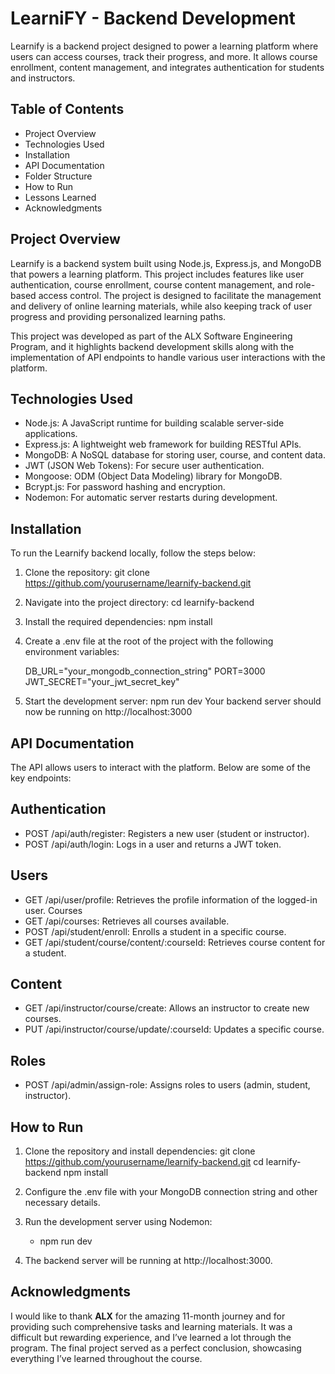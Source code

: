 # LearniFY - Backend Development
Learnify is a backend project designed to power a learning platform where users can access courses, track their progress, and more. It allows course enrollment, content management, and integrates authentication for students and instructors.
## Table of Contents
* Project Overview
* Technologies Used
* Installation
* API Documentation
* Folder Structure
* How to Run
* Lessons Learned
* Acknowledgments

## Project Overview
Learnify is a backend system built using Node.js, Express.js, and MongoDB that powers a learning platform. This project includes features like user authentication, course enrollment, course content management, and role-based access control. The project is designed to facilitate the management and delivery of online learning materials, while also keeping track of user progress and providing personalized learning paths.

This project was developed as part of the ALX Software Engineering Program, and it highlights backend development skills along with the implementation of API endpoints to handle various user interactions with the platform.

## Technologies Used
* Node.js: A JavaScript runtime for building scalable server-side applications.
* Express.js: A lightweight web framework for building RESTful APIs.
* MongoDB: A NoSQL database for storing user, course, and content data.
* JWT (JSON Web Tokens): For secure user authentication.
* Mongoose: ODM (Object Data Modeling) library for MongoDB.
* Bcrypt.js: For password hashing and encryption.
* Nodemon: For automatic server restarts during development.
## Installation
To run the Learnify backend locally, follow the steps below:

1. Clone the repository:
    git clone https://github.com/yourusername/learnify-backend.git

2. Navigate into the project directory:
    cd learnify-backend

3. Install the required dependencies:
    npm install

4. Create a .env file at the root of the project with the following environment variables:

    DB_URL="your_mongodb_connection_string"
    PORT=3000
    JWT_SECRET="your_jwt_secret_key"

5. Start the development server:
    npm run dev
Your backend server should now be running on http://localhost:3000

## API Documentation
The API allows users to interact with the platform. Below are some of the key endpoints:

## Authentication
* POST /api/auth/register: Registers a new user (student or instructor).
* POST /api/auth/login: Logs in a user and returns a JWT token.
## Users
* GET /api/user/profile: Retrieves the profile information of the logged-in user.
Courses
* GET /api/courses: Retrieves all courses available.
* POST /api/student/enroll: Enrolls a student in a specific course.
* GET /api/student/course/content/:courseId: Retrieves course content for a student.
## Content
* GET /api/instructor/course/create: Allows an instructor to create new courses.
* PUT /api/instructor/course/update/:courseId: Updates a specific course.
## Roles
* POST /api/admin/assign-role: Assigns roles to users (admin, student, instructor).

## How to Run
1. Clone the repository and install dependencies:
    git clone https://github.com/yourusername/learnify-backend.git
    cd learnify-backend
    npm install
2. Configure the .env file with your MongoDB connection string and other necessary details.

3. Run the development server using Nodemon:

    * npm run dev
4. The backend server will be running at http://localhost:3000.


## Acknowledgments
I would like to thank **ALX** for the amazing 11-month journey and for providing such comprehensive tasks and learning materials. It was a difficult but rewarding experience, and I’ve learned a lot through the program. The final project served as a perfect conclusion, showcasing everything I’ve learned throughout the course.